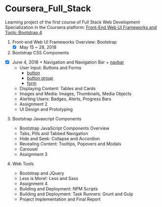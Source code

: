 # Coursera_Full_Stack

Learning project of the first course of Full Stack Web Development Specialization in the Coursera platform: 
[Front-End Web UI Frameworks and Tools: Bootstrap 4](https://www.coursera.org/learn/bootstrap-4)

1. Front-end Web UI Frameworks Overview: Bootstrap 
	- [x] May 15 ~ 28, 2018
  
2. Bootstrap CSS Components
- [x] June 4, 2018 + Navigation and Navigation Bar 
	 	+ [navbar](http://getbootstrap.com/docs/4.0/components/navbar/)			 	
	 + User Input: Buttons and Forms
	 	+ [button](http://getbootstrap.com/docs/4.0/components/buttons/)
		+ [button group](http://getbootstrap.com/docs/4.0/components/button-group/)
		+ [form](http://getbootstrap.com/docs/4.0/components/forms/)
	 + Displaying Content: Tables and Cards
	 + Images and Media: Images, Thumbnails, Media Objects
	 + Alerting Users: Badges, Alerts, Progress Bars
	 + Assignment 2
	 + UI Design and Prototyping

3. Bootstrap Javascript Components
	+ Bootstrap JavaScript Components Overview
	+ Tabs, Pills and Tabbed Navigation
	+ Hide and Seek: Collapse and Accordion
	+ Revealing Content: Tooltips, Popovers and Modals
	+ Carousel
	+ Assignment 3

4. Web Tools
	+ Bootstrap and JQuery
	+ Less is More!: Less and Sass
	+ Assignment 4
	+ Building and Deployment: NPM Scripts
	+ Building and Deployment: Task Runners: Grunt and Gulp
	+ Project Implementation and Final Report
